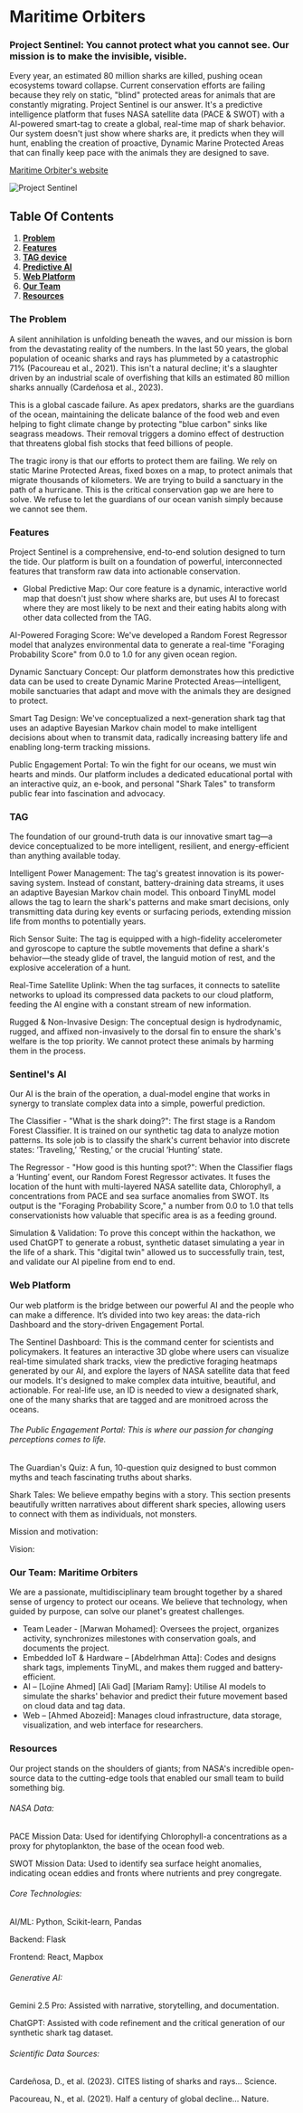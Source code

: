 # Maritime Orbiters
### Project Sentinel: You cannot protect what you cannot see. Our mission is to make the invisible, visible.
Every year, an estimated 80 million sharks are killed, pushing ocean ecosystems toward collapse. Current conservation efforts are failing because they rely on static, "blind" protected areas for animals that are constantly migrating.
Project Sentinel is our answer. It's a predictive intelligence platform that fuses NASA satellite data (PACE & SWOT) with a AI-powered smart-tag to create a global, real-time map of shark behavior. Our system doesn't just show where sharks are, it predicts when they will hunt, enabling the creation of proactive, Dynamic Marine Protected Areas that can finally keep pace with the animals they are designed to save.

[Maritime Orbiter's website](https://your-url-goes-here.com) 

![Project Sentinel](https://private-user-images.githubusercontent.com/228541521/497376522-ffd052e5-89c9-4258-ba7c-790bab6493ec.png?jwt=eyJ0eXAiOiJKV1QiLCJhbGciOiJIUzI1NiJ9.eyJpc3MiOiJnaXRodWIuY29tIiwiYXVkIjoicmF3LmdpdGh1YnVzZXJjb250ZW50LmNvbSIsImtleSI6ImtleTUiLCJleHAiOjE3NTk1NDAxNDMsIm5iZiI6MTc1OTUzOTg0MywicGF0aCI6Ii8yMjg1NDE1MjEvNDk3Mzc2NTIyLWZmZDA1MmU1LTg5YzktNDI1OC1iYTdjLTc5MGJhYjY0OTNlYy5wbmc_WC1BbXotQWxnb3JpdGhtPUFXUzQtSE1BQy1TSEEyNTYmWC1BbXotQ3JlZGVudGlhbD1BS0lBVkNPRFlMU0E1M1BRSzRaQSUyRjIwMjUxMDA0JTJGdXMtZWFzdC0xJTJGczMlMkZhd3M0X3JlcXVlc3QmWC1BbXotRGF0ZT0yMDI1MTAwNFQwMTA0MDNaJlgtQW16LUV4cGlyZXM9MzAwJlgtQW16LVNpZ25hdHVyZT0wYWYwNWYyODg5YTEwNWFhODA1MDM4ZjA1ZjcxZTcyOTAzZWRkM2JmNGNiNjg5YjY5MzFjYWI2NGFhNmVmYjRiJlgtQW16LVNpZ25lZEhlYWRlcnM9aG9zdCJ9.8i87yePMyjt1M8HvVmguRcaU-XtIfhQ6iWJXrX9U_kc)

## Table Of Contents
1. [**Problem**](#the-problem)
2. [**Features**](#features)
3. [**TAG device**](#tag)
4. [**Predictive AI**](#sentinels-ai)
5. [**Web Platform**](#web-platform)
6. [**Our Team**](#our-team-maritime-orbiters)
7. [**Resources**](#resources)
### The Problem
A silent annihilation is unfolding beneath the waves, and our mission is born from the devastating reality of the numbers. In the last 50 years, the global population of oceanic sharks and rays has plummeted by a catastrophic 71% (Pacoureau et al., 2021). This isn't a natural decline; it's a slaughter driven by an industrial scale of overfishing that kills an estimated 80 million sharks annually (Cardeñosa et al., 2023).

This is a global cascade failure. As apex predators, sharks are the guardians of the ocean, maintaining the delicate balance of the food web and even helping to fight climate change by protecting "blue carbon" sinks like seagrass meadows. Their removal triggers a domino effect of destruction that threatens global fish stocks that feed billions of people.

The tragic irony is that our efforts to protect them are failing. We rely on static Marine Protected Areas, fixed boxes on a map, to protect animals that migrate thousands of kilometers. We are trying to build a sanctuary in the path of a hurricane. This is the critical conservation gap we are here to solve. We refuse to let the guardians of our ocean vanish simply because we cannot see them.
### Features
Project Sentinel is a comprehensive, end-to-end solution designed to turn the tide. Our platform is built on a foundation of powerful, interconnected features that transform raw data into actionable conservation.

* Global Predictive Map: Our core feature is a dynamic, interactive world map that doesn't just show where sharks are, but uses AI to forecast where they are most likely to be next and their eating habits along with other data collected from the TAG.

AI-Powered Foraging Score: We've developed a Random Forest Regressor model that analyzes environmental data to generate a real-time "Foraging Probability Score" from 0.0 to 1.0 for any given ocean region.

Dynamic Sanctuary Concept: Our platform demonstrates how this predictive data can be used to create Dynamic Marine Protected Areas—intelligent, mobile sanctuaries that adapt and move with the animals they are designed to protect.

Smart Tag Design: We've conceptualized a next-generation shark tag that uses an adaptive Bayesian Markov chain model to make intelligent decisions about when to transmit data, radically increasing battery life and enabling long-term tracking missions.

Public Engagement Portal: To win the fight for our oceans, we must win hearts and minds. Our platform includes a dedicated educational portal with an interactive quiz, an e-book, and personal "Shark Tales" to transform public fear into fascination and advocacy.
### TAG
The foundation of our ground-truth data is our innovative smart tag—a device conceptualized to be more intelligent, resilient, and energy-efficient than anything available today.

Intelligent Power Management: The tag's greatest innovation is its power-saving system. Instead of constant, battery-draining data streams, it uses an adaptive Bayesian Markov chain model. This onboard TinyML model allows the tag to learn the shark's patterns and make smart decisions, only transmitting data during key events or surfacing periods, extending mission life from months to potentially years.

Rich Sensor Suite: The tag is equipped with a high-fidelity accelerometer and gyroscope to capture the subtle movements that define a shark's behavior—the steady glide of travel, the languid motion of rest, and the explosive acceleration of a hunt.

Real-Time Satellite Uplink: When the tag surfaces, it connects to satellite networks to upload its compressed data packets to our cloud platform, feeding the AI engine with a constant stream of new information.

Rugged & Non-Invasive Design: The conceptual design is hydrodynamic, rugged, and affixed non-invasively to the dorsal fin to ensure the shark's welfare is the top priority. We cannot protect these animals by harming them in the process.
### Sentinel's AI
Our AI is the brain of the operation, a dual-model engine that works in synergy to translate complex data into a simple, powerful prediction.

The Classifier - "What is the shark doing?": The first stage is a Random Forest Classifier. It is trained on our synthetic tag data to analyze motion patterns. Its sole job is to classify the shark's current behavior into discrete states: ‘Traveling,’ ‘Resting,’ or the crucial ‘Hunting’ state.

The Regressor - "How good is this hunting spot?": When the Classifier flags a ‘Hunting’ event, our Random Forest Regressor activates. It fuses the location of the hunt with multi-layered NASA satellite data, Chlorophyll, a concentrations from PACE and sea surface anomalies from SWOT. Its output is the "Foraging Probability Score," a number from 0.0 to 1.0 that tells conservationists how valuable that specific area is as a feeding ground.

Simulation & Validation: To prove this concept within the hackathon, we used ChatGPT to generate a robust, synthetic dataset simulating a year in the life of a shark. This "digital twin" allowed us to successfully train, test, and validate our AI pipeline from end to end.
### Web Platform
Our web platform is the bridge between our powerful AI and the people who can make a difference. It’s divided into two key areas: the data-rich Dashboard and the story-driven Engagement Portal.

The Sentinel Dashboard: This is the command center for scientists and policymakers.  It features an interactive 3D globe where users can visualize real-time simulated shark tracks, view the predictive foraging heatmaps generated by our AI, and explore the layers of NASA satellite data that feed our models. It's designed to make complex data intuitive, beautiful, and actionable. For real-life use, an ID is needed to view a designated shark, one of the many sharks that are tagged and are monitroed across the oceans.

###### The Public Engagement Portal: This is where our passion for changing perceptions comes to life.

The Guardian's Quiz: A fun, 10-question quiz designed to bust common myths and teach fascinating truths about sharks.

Shark Tales: We believe empathy begins with a story. This section presents beautifully written narratives about different shark species, allowing users to connect with them as individuals, not monsters.

Mission and motivation:

Vision:
### Our Team: Maritime Orbiters
We are a passionate, multidisciplinary team brought together by a shared sense of urgency to protect our oceans. We believe that technology, when guided by purpose, can solve our planet's greatest challenges.
* Team Leader - [Marwan Mohamed]: Oversees the project, organizes activity, synchronizes milestones with conservation goals, and documents the project.
* Embedded IoT & Hardware – [Abdelrhman Atta]: Codes and designs shark tags, implements TinyML, and makes them rugged and battery-efficient.
* AI – [Lojine Ahmed] [Ali Gad] [Mariam Ramy]: Utilise AI models to simulate the sharks' behavior and predict their future movement based on cloud data and tag data.
* Web – [Ahmed Abozeid]: Manages cloud infrastructure, data storage, visualization, and web interface for researchers.
### Resources
Our project stands on the shoulders of giants; from NASA's incredible open-source data to the cutting-edge tools that enabled our small team to build something big.

###### NASA Data:

PACE Mission Data: Used for identifying Chlorophyll-a concentrations as a proxy for phytoplankton, the base of the ocean food web.

SWOT Mission Data: Used to identify sea surface height anomalies, indicating ocean eddies and fronts where nutrients and prey congregate.

###### Core Technologies:

AI/ML: Python, Scikit-learn, Pandas

Backend: Flask

Frontend: React, Mapbox

###### Generative AI:

Gemini 2.5 Pro: Assisted with narrative, storytelling, and documentation.

ChatGPT: Assisted with code refinement and the critical generation of our synthetic shark tag dataset.

###### Scientific Data Sources:

Cardeñosa, D., et al. (2023). CITES listing of sharks and rays... Science.

Pacoureau, N., et al. (2021). Half a century of global decline... Nature.
